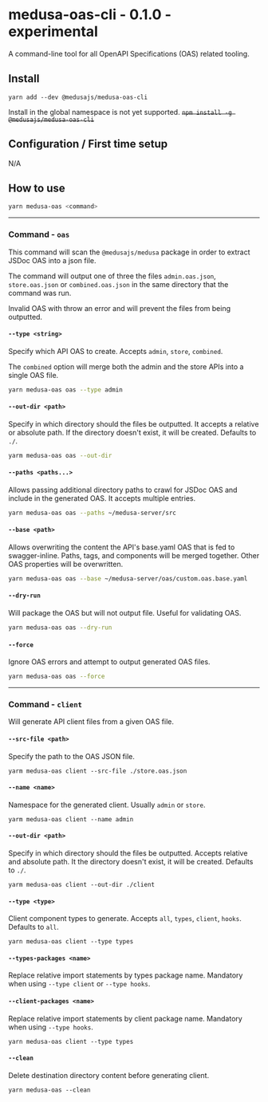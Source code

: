 # medusa-oas-cli - 0.1.0 - experimental

A command-line tool for all OpenAPI Specifications (OAS) related tooling.

## Install

`yarn add --dev @medusajs/medusa-oas-cli`

Install in the global namespace is not yet supported.
~~`npm install -g @medusajs/medusa-oas-cli`~~

## Configuration / First time setup

N/A

## How to use

```bash
yarn medusa-oas <command>
```

---

### Command - `oas`

This command will scan the `@medusajs/medusa` package in order to extract JSDoc OAS into a json file.

The command will output one of three the files `admin.oas.json`, `store.oas.json` or `combined.oas.json` in the same
directory that the command was run.

Invalid OAS with throw an error and will prevent the files from being outputted.

#### `--type <string>`

Specify which API OAS to create. Accepts `admin`, `store`, `combined`.

The `combined` option will merge both the admin and the store APIs into a single OAS file.

```bash
yarn medusa-oas oas --type admin
```

#### `--out-dir <path>`

Specify in which directory should the files be outputted. It accepts a relative or absolute path.
If the directory doesn't exist, it will be created. Defaults to `./`.

```bash
yarm medusa-oas oas --out-dir
```

#### `--paths <paths...>`

Allows passing additional directory paths to crawl for JSDoc OAS and include in the generated OAS.
It accepts multiple entries.

```bash
yarn medusa-oas oas --paths ~/medusa-server/src
```

#### `--base <path>`

Allows overwriting the content the API's base.yaml OAS that is fed to swagger-inline.
Paths, tags, and components will be merged together. Other OAS properties will be overwritten.

```bash
yarn medusa-oas oas --base ~/medusa-server/oas/custom.oas.base.yaml
```

#### `--dry-run`

Will package the OAS but will not output file. Useful for validating OAS.

```bash
yarn medusa-oas oas --dry-run
```

#### `--force`

Ignore OAS errors and attempt to output generated OAS files.

```bash
yarn medusa-oas oas --force
```

---

### Command - `client`

Will generate API client files from a given OAS file.

#### `--src-file <path>`

Specify the path to the OAS JSON file.

`yarm medusa-oas client --src-file ./store.oas.json`

#### `--name <name>`

Namespace for the generated client. Usually `admin` or `store`.

`yarm medusa-oas client --name admin`

#### `--out-dir <path>`

Specify in which directory should the files be outputted. Accepts relative and absolute path. It the directory doesn't
exist, it will be created. Defaults to `./`.

`yarm medusa-oas client --out-dir ./client`

#### `--type <type>`

Client component types to generate. Accepts `all`, `types`, `client`, `hooks`.
Defaults to `all`.

`yarn medusa-oas client --type types`

#### `--types-packages <name>`

Replace relative import statements by types package name. Mandatory when using `--type client` or `--type hooks`.

#### `--client-packages <name>`

Replace relative import statements by client package name. Mandatory when using `--type hooks`.

`yarn medusa-oas client --type types`

#### `--clean`

Delete destination directory content before generating client.

`yarn medusa-oas --clean`

